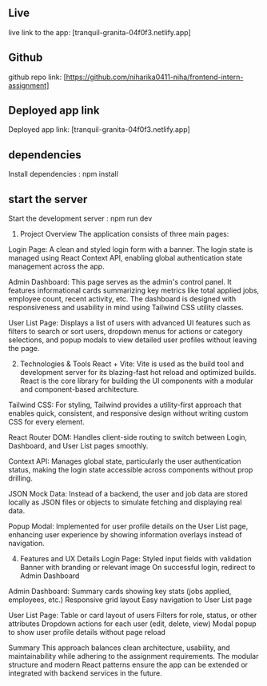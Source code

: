 ## Live
live link to the app: [tranquil-granita-04f0f3.netlify.app]
## Github
github repo link: [https://github.com/niharika0411-niha/frontend-intern-assignment]
## Deployed app link
Deployed app link: [tranquil-granita-04f0f3.netlify.app]
## dependencies
Install dependencies : npm install 
## start the server
Start the development server : npm run dev

1. Project Overview
The application consists of three main pages:

Login Page:
A clean and styled login form with a banner. The login state is managed using React Context API, enabling global authentication state management across the app.

Admin Dashboard:
This page serves as the admin's control panel. It features informational cards summarizing key metrics like total applied jobs, employee count, recent activity, etc. The dashboard is designed with responsiveness and usability in mind using Tailwind CSS utility classes.

User List Page:
Displays a list of users with advanced UI features such as filters to search or sort users, dropdown menus for actions or category selections, and popup modals to view detailed user profiles without leaving the page.

2. Technologies & Tools
React + Vite:
Vite is used as the build tool and development server for its blazing-fast hot reload and optimized builds. React is the core library for building the UI components with a modular and component-based architecture.

Tailwind CSS:
For styling, Tailwind provides a utility-first approach that enables quick, consistent, and responsive design without writing custom CSS for every element.

React Router DOM:
Handles client-side routing to switch between Login, Dashboard, and User List pages smoothly.

Context API:
Manages global state, particularly the user authentication status, making the login state accessible across components without prop drilling.

JSON Mock Data:
Instead of a backend, the user and job data are stored locally as JSON files or objects to simulate fetching and displaying real data.

Popup Modal:
Implemented for user profile details on the User List page, enhancing user experience by showing information overlays instead of navigation.

4. Features and UX Details
Login Page:
Styled input fields with validation
Banner with branding or relevant image
On successful login, redirect to Admin Dashboard

Admin Dashboard:
Summary cards showing key stats (jobs applied, employees, etc.)
Responsive grid layout
Easy navigation to User List page

User List Page:
Table or card layout of users
Filters for role, status, or other attributes
Dropdown actions for each user (edit, delete, view)
Modal popup to show user profile details without page reload

Summary
This approach balances clean architecture, usability, and maintainability while adhering to the assignment requirements. The modular structure and modern React patterns ensure the app can be extended or integrated with backend services in the future.
